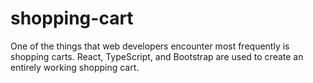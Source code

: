 # shopping-cart
One of the things that web developers encounter most frequently is shopping carts. React, TypeScript, and Bootstrap are used to create an entirely working shopping cart.
